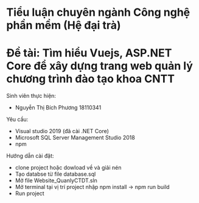 # Tiểu luận chuyên ngành Công nghệ phần mềm (Hệ đại trà)
# Đề tài: Tìm hiểu Vuejs, ASP.NET Core để xây dựng trang web quản lý chương trình đào tạo khoa CNTT
Sinh viên thực hiện:
  - Nguyễn Thị Bích Phương 18110341

Yêu cầu:
  - Visual studio 2019 (đã cài .NET Core)
  - Microsoft SQL Server Management Studio 2018
  - npm

Hướng dẫn cài đặt:
  - clone project hoặc dowload về và giải nén
  - Tạo databse từ file database.sql 
  - Mở file Website_QuanlyCTDT.sln 
  - Mở terminal tại vị trí project nhập npm install -> npm run build
  - Run project  
